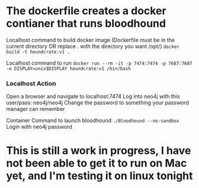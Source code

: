 # The dockerfile creates a docker contianer that runs bloodhound

Localhost command to build docker image (Dockerfile must be in the current directory OR replace . with the directory you want /opt/)
`docker build -t houndcrate:v1 .`

Localhost command to run
`docker run --rm -it -p 7474:7474 -p 7687:7687 -e DISPLAY=unix$DISPLAY houndcrate:v1 /bin/bash`

### Localhost Action
Open a browser and navigate to localhost:7474
Log into neo4j with this user/pass: neo4j/neo4j
Change the password to something your password manager can remember

Container Command to launch bloodhound
`./Bloodhound --no-sandbox`
Login with neo4j password

# This is still a work in progress, I have not been able to get it to run on Mac yet, and I'm testing it on linux tonight
